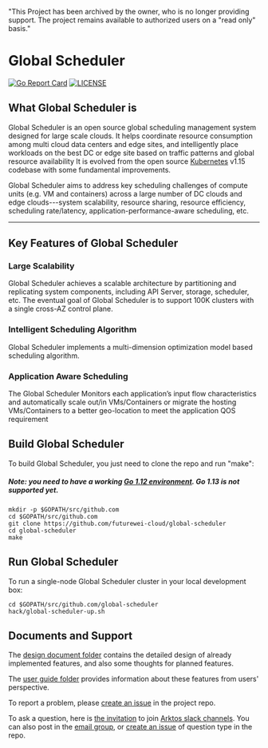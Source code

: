"This Project has been archived by the owner, who is no longer providing support.  The project remains available to authorized users on a "read only" basis."

# Global Scheduler

[![Go Report Card](https://goreportcard.com/badge/github.com/futurewei-cloud/arktos)](https://goreportcard.com/report/github.com/futurewei-cloud/arktos)
[![LICENSE](https://img.shields.io/badge/license-apache%202.0-green)](https://github.com/futurewei-cloud/arktos/blob/master/LICENSE)

## What Global Scheduler is

Global Scheduler is an open source global scheduling management system designed for large scale clouds.
It helps coordinate resource consumption among multi cloud data centers and edge sites, and intelligently
place workloads on the best DC or edge site based on traffic patterns and global resource availability
It is evolved from the open source [Kubernetes](https://github.com/kubernetes/kubernetesh) v1.15 codebase
with some fundamental improvements.

Global Scheduler aims to address key scheduling challenges of compute units (e.g. VM and containers) across
a large number of DC clouds and edge clouds---system scalability, resource sharing, resource efficiency, 
scheduling rate/latency, application-performance-aware scheduling, etc.  

----

## Key Features of Global Scheduler


### Large Scalability

Global Scheduler achieves a scalable architecture by partitioning and replicating system components, including API Server, storage, scheduler, etc. 
The eventual goal of Global Scheduler is to support 100K clusters with a single cross-AZ control plane.

### Intelligent Scheduling Algorithm

Global Scheduler implements a multi-dimension optimization model based scheduling algorithm. 

### Application Aware Scheduling

The Global Scheduler Monitors each application’s input flow characteristics and automatically scale out/in
VMs/Containers or migrate the hosting VMs/Containers to a better geo-location to meet the application QOS requirement


## Build Global Scheduler


To build Global Scheduler, you just need to clone the repo and run "make":

##### Note: you need to have a working [Go 1.12 environment](https://golang.org/doc/install). Go 1.13 is not supported yet.

```
mkdir -p $GOPATH/src/github.com
cd $GOPATH/src/github.com
git clone https://github.com/futurewei-cloud/global-scheduler
cd global-scheduler
make
```

## Run Global Scheduler

To run a single-node Global Scheduler cluster in your local development box:

```
cd $GOPATH/src/github.com/global-scheduler
hack/global-scheduler-up.sh
```

## Documents and Support

The [design document folder](https://github.com/futurewei-cloud/global-scheduler/tree/master/docs/design-proposals/) contains the detailed design of already implemented features, and also some thoughts for planned features.

The [user guide folder](https://github.com/futurewei-cloud/global-scheduler/tree/master/docs/user-guide/) provides information about these features from users' perspective.

To report a problem, please [create an issue](https://github.com/futurewei-cloud/global-scheduler/issues) in the project repo. 

To ask a question, here is [the invitation](https://join.slack.com/t/arktosworkspace/shared_invite/zt-cmak5gjq-rBxX4vX2TGMyNeU~jzAMLQ) to join [Arktos slack channels](http://arktosworkspace.slack.com/). You can also post in the [email group](https://groups.google.com/forum/#!forum/arktos-user), or [create an issue](https://github.com/futurewei-cloud/arktos/issues) of question type in the repo.
